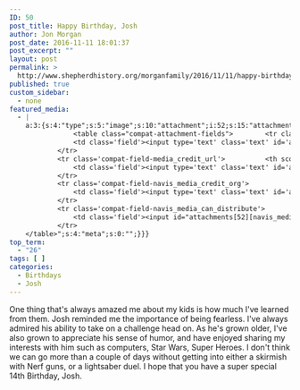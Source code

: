 ```yaml
---
ID: 50
post_title: Happy Birthday, Josh
author: Jon Morgan
post_date: 2016-11-11 18:01:37
post_excerpt: ""
layout: post
permalink: >
  http://www.shepherdhistory.org/morganfamily/2016/11/11/happy-birthday-josh/
published: true
custom_sidebar:
  - none
featured_media:
  - |
    a:3:{s:4:"type";s:5:"image";s:10:"attachment";i:52;s:15:"attachment_data";a:33:{s:2:"id";i:52;s:5:"title";s:48:"13501974_10153519345732665_7765834084071410104_n";s:8:"filename";s:52:"13501974_10153519345732665_7765834084071410104_n.jpg";s:3:"url";s:131:"http://www.shepherdhistory.org/morganfamily/wp-content/uploads/sites/2/2016/11/13501974_10153519345732665_7765834084071410104_n.jpg";s:4:"link";s:61:"http://www.shepherdhistory.org/morganfamily/?attachment_id=52";s:3:"alt";s:0:"";s:6:"author";s:1:"1";s:11:"description";s:0:"";s:7:"caption";s:0:"";s:4:"name";s:48:"13501974_10153519345732665_7765834084071410104_n";s:6:"status";s:7:"inherit";s:10:"uploadedTo";i:50;s:4:"date";i:1478887269000;s:8:"modified";i:1478887269000;s:9:"menuOrder";i:0;s:4:"mime";s:10:"image/jpeg";s:4:"type";s:5:"image";s:7:"subtype";s:4:"jpeg";s:4:"icon";s:80:"http://www.shepherdhistory.org/morganfamily/wp-includes/images/media/default.png";s:13:"dateFormatted";s:17:"November 11, 2016";s:6:"nonces";a:3:{s:6:"update";s:10:"4746e56f8f";s:6:"delete";s:10:"e75df3d6a1";s:4:"edit";s:10:"ca43012631";}s:8:"editLink";s:81:"http://www.shepherdhistory.org/morganfamily/wp-admin/post.php?post=52&action=edit";s:4:"meta";b:0;s:10:"authorName";s:10:"Jon Morgan";s:14:"uploadedToLink";s:81:"http://www.shepherdhistory.org/morganfamily/wp-admin/post.php?post=50&action=edit";s:15:"uploadedToTitle";s:20:"Happy Birthday, Josh";s:15:"filesizeInBytes";i:65682;s:21:"filesizeHumanReadable";s:5:"64 KB";s:5:"sizes";a:4:{s:9:"thumbnail";a:4:{s:6:"height";i:140;s:5:"width";i:140;s:3:"url";s:139:"http://www.shepherdhistory.org/morganfamily/wp-content/uploads/sites/2/2016/11/13501974_10153519345732665_7765834084071410104_n-140x140.jpg";s:11:"orientation";s:9:"landscape";}s:6:"medium";a:4:{s:6:"height";i:252;s:5:"width";i:336;s:3:"url";s:139:"http://www.shepherdhistory.org/morganfamily/wp-content/uploads/sites/2/2016/11/13501974_10153519345732665_7765834084071410104_n-336x252.jpg";s:11:"orientation";s:9:"landscape";}s:5:"large";a:4:{s:6:"height";i:578;s:5:"width";i:771;s:3:"url";s:139:"http://www.shepherdhistory.org/morganfamily/wp-content/uploads/sites/2/2016/11/13501974_10153519345732665_7765834084071410104_n-771x578.jpg";s:11:"orientation";s:9:"landscape";}s:4:"full";a:4:{s:3:"url";s:131:"http://www.shepherdhistory.org/morganfamily/wp-content/uploads/sites/2/2016/11/13501974_10153519345732665_7765834084071410104_n.jpg";s:6:"height";i:720;s:5:"width";i:960;s:11:"orientation";s:9:"landscape";}}s:6:"height";i:720;s:5:"width";i:960;s:11:"orientation";s:9:"landscape";s:6:"compat";a:2:{s:4:"item";s:1697:"<input type="hidden" name="attachments[52][menu_order]" value="0" /><p class="media-types media-types-required-info">Required fields are marked <span class="required">*</span></p>
    			<table class="compat-attachment-fields">		<tr class='compat-field-media_credit'>			<th scope='row' class='label'><label for='attachments-52-media_credit'><span class='alignleft'>Credit</span><br class='clear' /></label></th>
    			<td class='field'><input type='text' class='text' id='attachments-52-media_credit' name='attachments[52][media_credit]' value=''  /></td>
    		</tr>
    		<tr class='compat-field-media_credit_url'>			<th scope='row' class='label'><label for='attachments-52-media_credit_url'><span class='alignleft'>Credit URL</span><br class='clear' /></label></th>
    			<td class='field'><input type='text' class='text' id='attachments-52-media_credit_url' name='attachments[52][media_credit_url]' value=''  /></td>
    		</tr>
    		<tr class='compat-field-navis_media_credit_org'>			<th scope='row' class='label'><label for='attachments-52-navis_media_credit_org'><span class='alignleft'>Organization</span><br class='clear' /></label></th>
    			<td class='field'><input type='text' class='text' id='attachments-52-navis_media_credit_org' name='attachments[52][navis_media_credit_org]' value=''  /></td>
    		</tr>
    		<tr class='compat-field-navis_media_can_distribute'>			<th scope='row' class='label'><label for='attachments-52-navis_media_can_distribute'><span class='alignleft'>Can<br />distribute?</span><br class='clear' /></label></th>
    			<td class='field'><input id="attachments[52][navis_media_can_distribute]" name="attachments[52][navis_media_can_distribute]" type="checkbox" value="1"  /></td>
    		</tr>
    </table>";s:4:"meta";s:0:"";}}}
top_term:
  - "26"
tags: [ ]
categories:
  - Birthdays
  - Josh
---
```

One thing that's always amazed me about my kids is how much I've learned from them. Josh reminded me the importance of being fearless. I've always admired his ability to take on a challenge head on. As he's grown older, I've also grown to appreciate his sense of humor, and have enjoyed sharing my interests with him such as computers, Star Wars, Super Heroes. I don't think we can go more than a couple of days without getting into either a skirmish with Nerf guns, or a lightsaber duel.
I hope that you have a super special 14th Birthday, Josh.